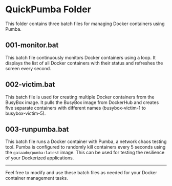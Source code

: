 # QuickPumba Folder

This folder contains three batch files for managing Docker containers using Pumba.

## 001-monitor.bat

This batch file continuously monitors Docker containers using a loop. It displays the list of all Docker containers with their status and refreshes the screen every second.

## 002-victim.bat

This batch file is used for creating multiple Docker containers from the BusyBox image. It pulls the BusyBox image from DockerHub and creates five separate containers with different names (busybox-victim-1 to busybox-victim-5).

## 003-runpumba.bat

This batch file runs a Docker container with Pumba, a network chaos testing tool. Pumba is configured to randomly kill containers every 5 seconds using the `gaiaadm/pumba:latest` image. This can be used for testing the resilience of your Dockerized applications.

---

Feel free to modify and use these batch files as needed for your Docker container management tasks.
